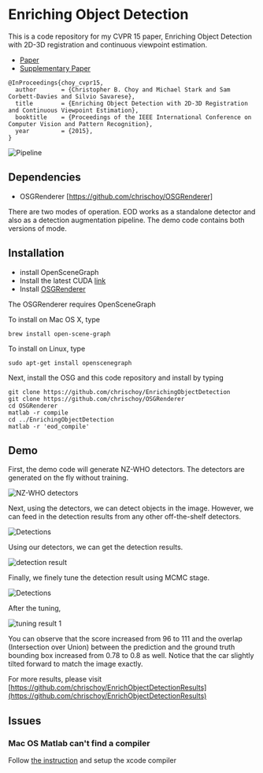 # Enriching Object Detection

This is a code repository for my CVPR 15 paper, Enriching Object Detection with
2D-3D registration and continuous viewpoint estimation.

- [Paper](http://cvgl.stanford.edu/papers/choy_cvpr15.pdf)
- [Supplementary Paper](http://cvgl.stanford.edu/papers/choy_cvpr15_supp.pdf)

```
@InProceedings{choy_cvpr15,
  author       = {Christopher B. Choy and Michael Stark and Sam Corbett-Davies and Silvio Savarese},
  title        = {Enriching Object Detection with 2D-3D Registration and Continuous Viewpoint Estimation},
  booktitle    = {Proceedings of the IEEE International Conference on Computer Vision and Pattern Recognition},
  year         = {2015},
}
```

![Pipeline](https://raw.githubusercontent.com/chrischoy/enriching_object_detection/master/data/readme/front.jpg)

## Dependencies

- OSGRenderer [https://github.com/chrischoy/OSGRenderer]

There are two modes of operation. EOD works as a standalone detector and also
as a detection augmentation pipeline. The demo code contains both versions of
mode.

## Installation

- install OpenSceneGraph
- Install the latest CUDA [link](https://developer.nvidia.com/cuda-downloads)
- Install [OSGRenderer](https://github.com/chrischoy/OSGRenderer)

The OSGRenderer requires OpenSceneGraph

To install on Mac OS X, type

```
brew install open-scene-graph
```

To install on Linux, type

```
sudo apt-get install openscenegraph
```

Next, install the OSG and this code repository and install by typing

```
git clone https://github.com/chrischoy/EnrichingObjectDetection
git clone https://github.com/chrischoy/OSGRenderer
cd OSGRenderer
matlab -r compile
cd ../EnrichingObjectDetection
matlab -r 'eod_compile'
```

## Demo

First, the demo code will generate NZ-WHO detectors. The detectors are generated on the fly without training.

![NZ-WHO detectors](https://raw.githubusercontent.com/chrischoy/enriching_object_detection/master/data/readme/detectors.gif)

Next, using the detectors, we can detect objects in the image. However, we can feed in the detection results from any other off-the-shelf detectors.

![Detections](https://raw.githubusercontent.com/chrischoy/enriching_object_detection/master/data/readme/detections.gif)

Using our detectors, we can get the detection results.

![detection result](https://raw.githubusercontent.com/chrischoy/enriching_object_detection/master/data/readme/detection_result.jpg)

Finally, we finely tune the detection result using MCMC stage.

![Detections](https://raw.githubusercontent.com/chrischoy/enriching_object_detection/master/data/readme/mcmc.gif)

After the tuning,

![tuning result 1](https://raw.githubusercontent.com/chrischoy/enriching_object_detection/master/data/readme/tuning_result.jpg)

You can observe that the score increased from 96 to 111 and the overlap
(Intersection over Union) between the prediction and the ground truth bounding
box increased from 0.78 to 0.8 as well.  Notice that the car slightly tilted
forward to match the image exactly.

For more results, please visit [https://github.com/chrischoy/EnrichObjectDetectionResults](https://github.com/chrischoy/EnrichObjectDetectionResults)

## Issues

### Mac OS Matlab can't find a compiler

Follow [the instruction](http://www.mathworks.com/matlabcentral/answers/246507#answer_194526)
and setup the xcode compiler

